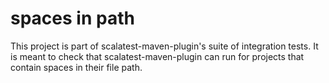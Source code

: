 # spaces in path

This project is part of scalatest-maven-plugin's suite of integration tests.  It is meant to check that scalatest-maven-plugin can run for projects that contain spaces in their file path.